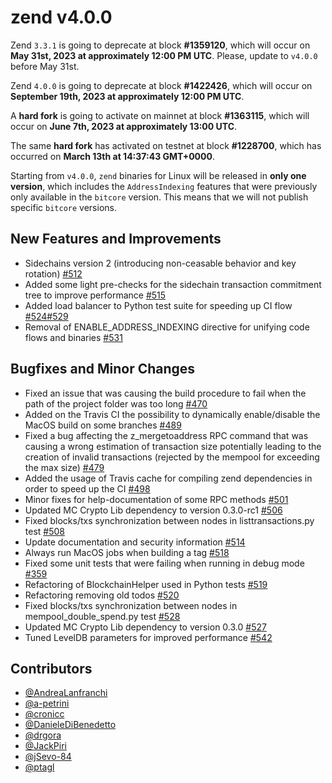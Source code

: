 zend v4.0.0
=========

Zend `3.3.1` is going to deprecate at block **#1359120**, which will occur on **May 31st, 2023 at approximately 12:00 PM UTC**. Please, update to `v4.0.0` before May 31st.

Zend `4.0.0` is going to deprecate at block **#1422426**, which will occur on **September 19th, 2023 at approximately 12:00 PM UTC**.

A **hard fork** is going to activate on mainnet at block **#1363115**, which will occur on **June 7th, 2023 at approximately 13:00 UTC**.

The same **hard fork** has activated on testnet at block **#1228700**, which has occurred on **March 13th at 14:37:43 GMT+0000**.

Starting from `v4.0.0`, `zend` binaries for Linux will be released in **only one version**, which includes the `AddressIndexing` features that were previously only available in the `bitcore` version. This means that we will not publish specific `bitcore` versions.

## New Features and Improvements
* Sidechains version 2 (introducing non-ceasable behavior and key rotation) [#512](https://github.com/HorizenOfficial/zen/pull/512)
* Added some light pre-checks for the sidechain transaction commitment tree to improve performance [#515](https://github.com/HorizenOfficial/zen/pull/515)
* Added load balancer to Python test suite for speeding up CI flow [#524](https://github.com/HorizenOfficial/zen/pull/524)[#529](https://github.com/HorizenOfficial/zen/pull/529)
* Removal of ENABLE_ADDRESS_INDEXING directive for unifying code flows and binaries [#531](https://github.com/HorizenOfficial/zen/pull/531)

## Bugfixes and Minor Changes
* Fixed an issue that was causing the build procedure to fail when the path of the project folder was too long [#470](https://github.com/HorizenOfficial/zen/pull/470)
* Added on the Travis CI the possibility to dynamically enable/disable the MacOS build on some branches [#489](https://github.com/HorizenOfficial/zen/pull/489)
* Fixed a bug affecting the z_mergetoaddress RPC command that was causing a wrong estimation of transaction size potentially leading to the creation of invalid transactions (rejected by the mempool for exceeding the max size) [#479](https://github.com/HorizenOfficial/zen/pull/479)
* Added the usage of Travis cache for compiling zend dependencies in order to speed up the CI [#498](https://github.com/HorizenOfficial/zen/pull/498)
* Minor fixes for help-documentation of some RPC methods [#501](https://github.com/HorizenOfficial/zen/pull/501)
* Updated MC Crypto Lib dependency to version 0.3.0-rc1 [#506](https://github.com/HorizenOfficial/zen/pull/506)
* Fixed blocks/txs synchronization between nodes in listtransactions.py test [#508](https://github.com/HorizenOfficial/zen/pull/508)
* Update documentation and security information [#514](https://github.com/HorizenOfficial/zen/pull/514)
* Always run MacOS jobs when building a tag [#518](https://github.com/HorizenOfficial/zen/pull/518)
* Fixed some unit tests that were failing when running in debug mode [#359](https://github.com/HorizenOfficial/zen/pull/359)
* Refactoring of BlockchainHelper used in Python tests [#519](https://github.com/HorizenOfficial/zen/pull/519)
* Refactoring removing old todos [#520](https://github.com/HorizenOfficial/zen/pull/520)
* Fixed blocks/txs synchronization between nodes in mempool_double_spend.py test [#528](https://github.com/HorizenOfficial/zen/pull/528)
* Updated MC Crypto Lib dependency to version 0.3.0 [#527](https://github.com/HorizenOfficial/zen/pull/527)
* Tuned LevelDB parameters for improved performance [#542](https://github.com/HorizenOfficial/zen/pull/542)

## Contributors
* [@AndreaLanfranchi](https://github.com/AndreaLanfranchi)
* [@a-petrini](https://github.com/a-petrini)
* [@cronicc](https://github.com/cronicc)
* [@DanieleDiBenedetto](https://github.com/DanieleDiBenedetto)
* [@drgora](https://github.com/drgora)
* [@JackPiri](https://github.com/JackPiri)
* [@jSevo-84](https://github.com/jSevo-84)
* [@ptagl](https://github.com/ptagl)
